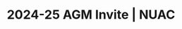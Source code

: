 ---
layout: news
category: news
title: 2024-25 AGM Invite | NUAC
keywords: NUAC, Norwich Union Angling Club, fishing club, news, agm invite
news-date: 20 April 2025
menu-order: 20250420
og-url: news/2025-agm-invite.html
og-type: website
og-title: AGM Invite
og-desc: Annual General Meeting, Tuesday 27th May at The Worlds End, Mulbarton
og-img: news-fb-img.jpg
sections:
  - btn-title: 
    btn-hash: 
    paragraphs:
      - col-pos:
        col:
        hdr: Annual General Meeting
      - col-pos:
        col:
        hdr: Tuesday 27th May
        hdr-lvl: x
        sentences:
          - txt: Meeting starts at **7.30pm** (end no later than 9pm) at [The Worlds End](https://theworldsendpub.co.uk) Public House, Mulbarton, NR14 8JT.
      - col-pos:
        col:
        hdr: Agenda
        hdr-lvl: x
        list: ol
        sentences:
          - txt: Adoption of previous [minutes](../assets/docs/2023-AGM-Minutes.pdf)
          - txt: Review of 2024-25
          - txt: 2024-25 Accounts
          - txt: Changes to the [constitution](../info/constitution.html) - applicable if any changes received before Wed 7 May
          - txt: Election of officers
          - txt: Election of committee
          - txt: Any Other Business
      - col-pos:
        col:
        hdr: 
        sentences:
          - txt: The deadline for Proposing changes to The Constitution and Nominations for Officers or Committee Members is no later than **midnight Tuesday 13th May**.
          - txt: Nominators & Proposers must be in attendance on the evening.
          - txt: In the interest of helping to ensure we keep to time, advance notification of Any Other Business you wish to raise would be much appreciated. Of course, you will still be able to raise AOB on the night.
          - txt: Nominations for the Mike Hoyland and Simon Clay [awards](../info/awards.html) are still welcome. 
          - txt: <u>Mike Hoyland Award</u><br>This will be awarded for The Most Unexpected Carp Capture in a season.  Nominees must have been fishing for another species or general fishing.
          - txt: Nominations received - None as yet.
          - txt: <u>Simon Clay Award</u><br>This Award is for the best Broads catch or the best non-carp specimen from a NUAC water.
          - txt: Nominations received - None as yet.
          - txt: Please send your award nominations to the [Secretary](mailto:secretary@nuac.org.uk) before midnight Friday 23rd May.
          - txt: To confirm your attendance, please email the [Secretary](mailto:secretary@nuac.org.uk).
          - txt: Many thanks, <br>Jon
          - txt: Jon Weyer, <br>Chairman<br>[chairman@nuac.org.uk](mailto:chairman@nuac.org.uk)
---